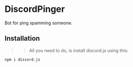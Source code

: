 # DiscordPinger
Bot for ping spamming someone.

## Installation
>> All you need to do, is install discord.js using this:
```
npm i discord.js
```
